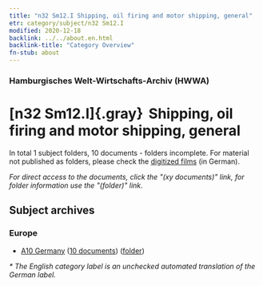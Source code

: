 ```yaml
---
title: "n32 Sm12.I Shipping, oil firing and motor shipping, general"
etr: category/subject/n32 Sm12.I
modified: 2020-12-18
backlink: ../../about.en.html
backlink-title: "Category Overview"
fn-stub: about
---
```


### Hamburgisches Welt-Wirtschafts-Archiv (HWWA)
# [n32 Sm12.I]{.gray}&#8201; Shipping, oil firing and motor shipping, general&#160; 





In total 1 subject folders, 10 documents - folders incomplete.
For material not published as folders, please check the [digitized films](/film/h1_sh) (in German).

_For direct access to the documents, click the "(xy documents)" link, for folder information use the "(folder)" link._

## Subject archives



### Europe

- [A10 Germany](../../../geo/about.en.html#A10) (<a href="https://dfg-viewer.de/show/?tx_dlf[id]=https://pm20.zbw.eu/mets/sh/1261xx/126128/1455xx/145581/public.mets.en.xml" target="_blank">10 documents</a>) ([folder](http://purl.org/pressemappe20/folder/sh/126128,145581))


_* The English category label is an unchecked automated translation of the German label._

